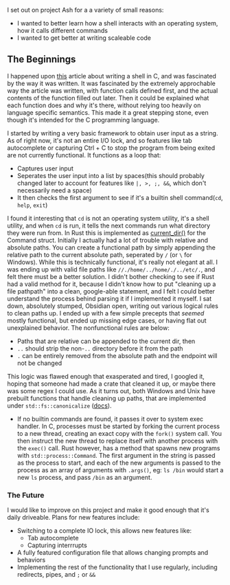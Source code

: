 I set out on project Ash for a a variety of small reasons: 
- I wanted to better learn how a shell interacts with an operating system, how it calls different commands 
- I wanted to get better at writing scaleable code

## The Beginnings
I happened upon [this](https://brennan.io/2015/01/16/write-a-shell-in-c/) article about writing a shell in C, and was fascinated by the way it was written. It was fascinated by the extremely approchable way the article was written, with function calls defined first, and the actual contents of the function filled out later. Then it could be explained what each function does and why it's there, without relying too heavily on language specific semantics. This made it a great stepping stone, even though it's intended for the C programming language. 

I started by writing a very basic framework to obtain user input as a string. As of right now, it's not an entire I/O lock, and so features like tab autocomplete or capturing Ctrl + C to stop the program from being exited are not currently functional. It functions as a loop that:
- Captures user input
- Seperates the user input into a list by spaces(this should probably changed later to account for features like `|, >, ;, &&`, which don't necessarily need a space)
- It then checks the first argument to see if it's a builtin shell command(`cd`,  `help`,  `exit`)

 I found it interesting that `cd` is not an operating system utility, it's a shell utility, and when `cd` is run, it tells the next commands run what directory they were run from. In Rust this is implemented as [current_dir()](https://doc.rust-lang.org/std/process/struct.Command.html) for the Command struct. Initially I actually had a lot of trouble with relative and absolute paths. You can create a functional path by simply appending the relative path to the current absolute path, seperated by `/` (or `\` for Windows). While this is technically functional, it's really not elegant at all. I was ending up with valid file paths like `//./home/../home/./../etc/.`, and felt there must be a better solution. I didn't bother checking to see if Rust had a valid method for it, because I didn't know how to put "cleaning up a file pathpath" into a clean, google-able statement, and I felt I could better understand the process behind parsing it if I implemented it myself. I sat down, absolutely stumped, Obsidian open, writing out various logical rules to clean paths up. I ended up with a few simple precepts that *seemed* mostly functional, but ended up missing edge cases, or having flat out unexplained behavior. The nonfunctional rules are below:
 - Paths that are relative can be appended to the current dir, then
- `..` should strip the non-`..` directory before it from the path 
- `.` can be entirely removed from the absolute path and the endpoint will not be changed

This logic was flawed enough that exasperated and tired, I googled it, hoping that someone had made a crate that cleaned it up, or maybe there was some regex I could use. As it turns out, both Windows and Unix have prebuilt functions that handle cleaning up paths, that are implemented under `std::fs::canonicalize` ([docs](https://doc.rust-lang.org/std/fs/fn.canonicalize.html)). 

- If no builtin commands are found, it passes it over to system exec handler. In C, processes must be started by forking the current process to a new thread, creating an exact copy with the `fork()` system call. You then instruct the new thread to replace itself with another process with the `exec()` call. Rust however, has a method that spawns new programs with `std::process::Command`. The first argument in the string is passed as the process to start, and each of the new arguments is passed to the process as an array of arguments with `.args()`, eg: `ls /bin` would start a new `ls` process, and pass `/bin` as an argument. 

### The Future
I would like to improve on this project and make it good enough that it's daily driveable. Plans for new features include:
- Switching to a complete IO lock, this allows new features like:
	- Tab autocomplete
	- Capturing interrrupts
- A fully featured configuration file that allows changing prompts and behaviors
- Implementing the rest of the functionality that I use regularly, including redirects, pipes, and `;` or `&&`
